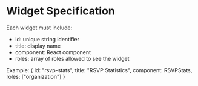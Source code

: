 # Widget Specification

Each widget must include:
- id: unique string identifier
- title: display name
- component: React component
- roles: array of roles allowed to see the widget

Example:
{
  id: "rsvp-stats",
  title: "RSVP Statistics",
  component: RSVPStats,
  roles: ["organization"]
}
